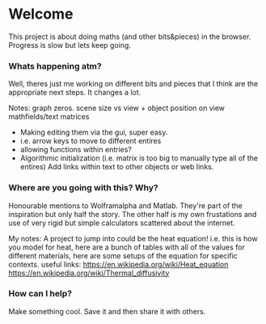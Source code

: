 # Welcome
This project is about doing maths (and other bits&pieces) in the browser. Progress is slow but lets keep going.

### Whats happening atm?
Well, theres just me working on different bits and pieces that I think are the appropriate next steps. It changes a lot.

Notes:
graph zeros.
scene size vs view + object position on view
mathfields/text
matrices
 * Making editing them via the gui, super easy.
  * i.e. arrow keys to move to different entires
  * allowing functions within entries?
  * Algorithmic initialization (i.e. matrix is too big to manually type all of the entires)
Add links within text to other objects or web links.

### Where are you going with this? Why?
Honourable mentions to Wolframalpha and Matlab. They're part of the inspiration but only half the story. The other half is my own frustations and use of very rigid but simple calculators scattered about the internet.

My notes:
A project to jump into could be the heat equation! i.e. this is how you model for heat, here are a bunch of tables with all of the values for different materials, here are some setups of the equation for specific contexts.
useful links:
https://en.wikipedia.org/wiki/Heat_equation
https://en.wikipedia.org/wiki/Thermal_diffusivity

### How can I help?
Make something cool. Save it and then share it with others.
